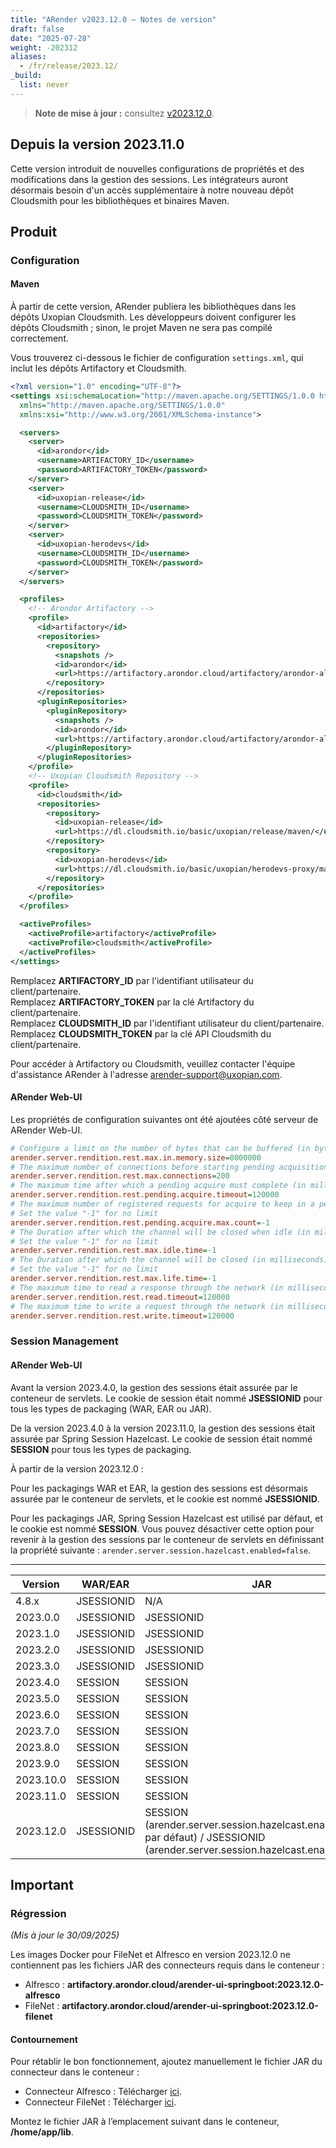 ```yaml
---
title: "ARender v2023.12.0 – Notes de version"
draft: false
date: "2025-07-28"
weight: -202312
aliases:
  - /fr/release/2023.12/
_build:
  list: never
---
```


> **Note de mise à jour :** consultez [v2023.12.0](/fr/releases/release-notes/v2023.12.0/).

## Depuis la version 2023.11.0

Cette version introduit de nouvelles configurations de propriétés et des modifications dans la gestion des sessions. Les intégrateurs auront désormais besoin d'un accès supplémentaire à notre nouveau dépôt Cloudsmith pour les bibliothèques et binaires Maven.


## Produit

### Configuration

#### Maven

À partir de cette version, ARender publiera les bibliothèques dans les dépôts Uxopian Cloudsmith. Les développeurs doivent configurer les dépôts Cloudsmith ; sinon, le projet Maven ne sera pas compilé correctement.

Vous trouverez ci-dessous le fichier de configuration `settings.xml`, qui inclut les dépôts Artifactory et Cloudsmith.



```xml
<?xml version="1.0" encoding="UTF-8"?>
<settings xsi:schemaLocation="http://maven.apache.org/SETTINGS/1.0.0 http://maven.apache.org/xsd/settings-1.0.0.xsd"
  xmlns="http://maven.apache.org/SETTINGS/1.0.0"
  xmlns:xsi="http://www.w3.org/2001/XMLSchema-instance">

  <servers>
    <server>
      <id>arondor</id>
      <username>ARTIFACTORY_ID</username>
      <password>ARTIFACTORY_TOKEN</password>
    </server>
    <server>
      <id>uxopian-release</id>
      <username>CLOUDSMITH_ID</username>
      <password>CLOUDSMITH_TOKEN</password>
    </server>
    <server>
      <id>uxopian-herodevs</id>
      <username>CLOUDSMITH_ID</username>
      <password>CLOUDSMITH_TOKEN</password>
    </server>
  </servers>

  <profiles>
    <!-- Arondor Artifactory -->
    <profile>
      <id>artifactory</id>
      <repositories>
        <repository>
          <snapshots />
          <id>arondor</id>
          <url>https://artifactory.arondor.cloud/artifactory/arondor-all/</url>
        </repository>
      </repositories>
      <pluginRepositories>
        <pluginRepository>
          <snapshots />
          <id>arondor</id>
          <url>https://artifactory.arondor.cloud/artifactory/arondor-all/</url>
        </pluginRepository>
      </pluginRepositories>
    </profile>
    <!-- Uxopian Cloudsmith Repository -->
    <profile>
      <id>cloudsmith</id>
      <repositories>
        <repository>
          <id>uxopian-release</id>
          <url>https://dl.cloudsmith.io/basic/uxopian/release/maven/</url>
        </repository>
        <repository>
          <id>uxopian-herodevs</id>
          <url>https://dl.cloudsmith.io/basic/uxopian/herodevs-proxy/maven/</url>
        </repository>
      </repositories>
    </profile>
  </profiles>

  <activeProfiles>
    <activeProfile>artifactory</activeProfile>
    <activeProfile>cloudsmith</activeProfile>
  </activeProfiles>
</settings>
```


Remplacez **ARTIFACTORY_ID** par l'identifiant utilisateur du client/partenaire.<br>
Remplacez **ARTIFACTORY_TOKEN** par la clé Artifactory du client/partenaire.<br>
Remplacez **CLOUDSMITH_ID** par l'identifiant utilisateur du client/partenaire.<br>
Remplacez **CLOUDSMITH_TOKEN** par la clé API Cloudsmith du client/partenaire.

Pour accéder à Artifactory ou Cloudsmith, veuillez contacter l'équipe d'assistance ARender à l'adresse arender-support@uxopian.com.


#### ARender Web-UI

Les propriétés de configuration suivantes ont été ajoutées côté serveur de ARender Web-UI.



```cfg
# Configure a limit on the number of bytes that can be buffered (in bytes)
arender.server.rendition.rest.max.in.memory.size=8000000
# The maximum number of connections before starting pending acquisition on existing ones
arender.server.rendition.rest.max.connections=200
# The maximum time after which a pending acquire must complete (in milliseconds)
arender.server.rendition.rest.pending.acquire.timeout=120000
# The maximum number of registered requests for acquire to keep in a pending queue
# Set the value "-1" for no limit
arender.server.rendition.rest.pending.acquire.max.count=-1
# The Duration after which the channel will be closed when idle (in milliseconds)
# Set the value "-1" for no limit
arender.server.rendition.rest.max.idle.time=-1
# The Duration after which the channel will be closed (in milliseconds)
# Set the value "-1" for no limit
arender.server.rendition.rest.max.life.time=-1
# The maximum time to read a response through the network (in milliseconds)
arender.server.rendition.rest.read.timeout=120000
# The maximum time to write a request through the network (in milliseconds
arender.server.rendition.rest.write.timeout=120000
```


### Session Management

#### ARender Web-UI

Avant la version 2023.4.0, la gestion des sessions était assurée par le conteneur de servlets. Le cookie de session était nommé **JSESSIONID** pour tous les types de packaging (WAR, EAR ou JAR).

De la version 2023.4.0 à la version 2023.11.0, la gestion des sessions était assurée par Spring Session Hazelcast. Le cookie de session était nommé **SESSION** pour tous les types de packaging.

À partir de la version 2023.12.0 :

Pour les packagings WAR et EAR, la gestion des sessions est désormais assurée par le conteneur de servlets, et le cookie est nommé **JSESSIONID**.

Pour les packagings JAR, Spring Session Hazelcast est utilisé par défaut, et le cookie est nommé **SESSION**. Vous pouvez désactiver cette option pour revenir à la gestion des sessions par le conteneur de servlets en définissant la propriété suivante : ```arender.server.session.hazelcast.enabled=false```.


--------------------------------------------------------------------------------------------------------------------------------------------------------------
|  Version  |  WAR/EAR   |                                                                JAR                                                                |
|-----------|------------|-----------------------------------------------------------------------------------------------------------------------------------|
| 4.8.x     | JSESSIONID |                                                                N/A                                                                |
| 2023.0.0  | JSESSIONID |                                                             JSESSIONID                                                            |
| 2023.1.0  | JSESSIONID |                                                             JSESSIONID                                                            |
| 2023.2.0  | JSESSIONID |                                                             JSESSIONID                                                            |
| 2023.3.0  | JSESSIONID |                                                             JSESSIONID                                                            |
| 2023.4.0  | SESSION    |                                                              SESSION                                                              |
| 2023.5.0  | SESSION    |                                                              SESSION                                                              |
| 2023.6.0  | SESSION    |                                                              SESSION                                                              |
| 2023.7.0  | SESSION    |                                                              SESSION                                                              |
| 2023.8.0  | SESSION    |                                                              SESSION                                                              |
| 2023.9.0  | SESSION    |                                                              SESSION                                                              |
| 2023.10.0 | SESSION    |                                                              SESSION                                                              |
| 2023.11.0 | SESSION    |                                                              SESSION                                                              |
| 2023.12.0 | JSESSIONID | SESSION (arender.server.session.hazelcast.enabled=true, par défaut) / JSESSIONID (arender.server.session.hazelcast.enabled=false) |



## Important

### Régression

_(Mis à jour le 30/09/2025)_

Les images Docker pour FileNet et Alfresco en version 2023.12.0 ne contiennent pas les fichiers JAR des connecteurs requis dans le conteneur :

- Alfresco : **artifactory.arondor.cloud/arender-ui-springboot:2023.12.0-alfresco**
- FileNet : **artifactory.arondor.cloud/arender-ui-springboot:2023.12.0-filenet**


#### Contournement

Pour rétablir le bon fonctionnement, ajoutez manuellement le fichier JAR du connecteur dans le conteneur :

- Connecteur Alfresco : Télécharger [ici](https://artifactory.arondor.cloud/artifactory/arondor-all/com/arondor/arender/arondor-arender-cmis/2023.12.0/arondor-arender-cmis-2023.12.0-jar-with-dependencies.jar).
- Connecteur FileNet : Télécharger [ici](https://artifactory.arondor.cloud/artifactory/arondor-all/com/arondor/arender/arondor-arender-filenet-ce/2023.12.0/arondor-arender-filenet-ce-2023.12.0-jar-with-dependencies.jar).

Montez le fichier JAR à l’emplacement suivant dans le conteneur, **/home/app/lib**.